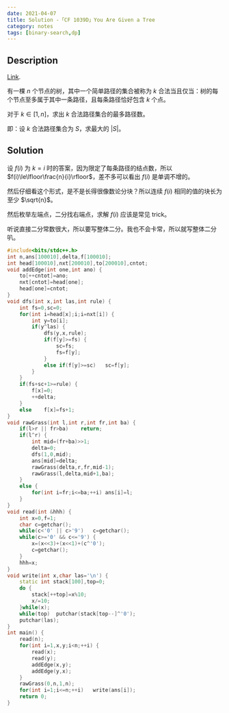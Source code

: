 ```yaml
---
date: 2021-04-07
title: Solution -「CF 1039D」You Are Given a Tree
category: notes
tags: [binary-search,dp]
---
```


## Description

[Link](http://codeforces.com/problemset/problem/1039/D).

有一棵 $n$ 个节点的树，其中一个简单路径的集合被称为 $k$ 合法当且仅当：树的每个节点至多属于其中一条路径，且每条路径恰好包含 $k$ 个点。

对于 $k\in [1,n]$，求出 $k$ 合法路径集合的最多路径数。

即：设 $k$ 合法路径集合为 $S$，求最大的 $|S|$。

## Solution

设 $f(i)$ 为 $k=i$ 时的答案，因为限定了每条路径的结点数，所以 $f(i)\le\lfloor\frac{n}{i}\rfloor$，差不多可以看出 $f(i)$ 是单调不增的。

然后仔细看这个形式，是不是长得很像数论分块？所以连续 $f(i)$ 相同的值的块长为至少 $\sqrt{n}$。

然后枚举左端点，二分找右端点，求解 $f(i)$ 应该是常见 trick。

听说直接二分常数很大，所以要写整体二分。我也不会卡常，所以就写整体二分叭。

```cpp
#include<bits/stdc++.h>
int n,ans[100010],delta,f[100010];
int head[100010],nxt[200010],to[200010],cntot;
void addEdge(int one,int ano) {
	to[++cntot]=ano;
	nxt[cntot]=head[one];
	head[one]=cntot;
}
void dfs(int x,int las,int rule) {
	int fs=0,sc=0;
	for(int i=head[x];i;i=nxt[i]) {
		int y=to[i];
		if(y^las) {
			dfs(y,x,rule);
			if(f[y]>=fs) {
				sc=fs;
				fs=f[y];
			}
			else if(f[y]>=sc)	sc=f[y];
		}
	}
	if(fs+sc+1>=rule) {
		f[x]=0;
		++delta;
	}
	else	f[x]=fs+1;
}
void rawGrass(int l,int r,int fr,int ba) {
	if(l>r || fr>ba)	return;
	if(l^r) {
		int mid=(fr+ba)>>1;
		delta=0;
		dfs(1,0,mid);
		ans[mid]=delta;
		rawGrass(delta,r,fr,mid-1);
		rawGrass(l,delta,mid+1,ba);
	}
	else {
		for(int i=fr;i<=ba;++i)	ans[i]=l;
	}
}
void read(int &hhh) {
	int x=0,f=1;
	char c=getchar();
	while(c<'0' || c>'9')	c=getchar();
	while(c>='0' && c<='9') {
		x=(x<<3)+(x<<1)+(c^'0');
		c=getchar();
	}
	hhh=x;
}
void write(int x,char las='\n') {
	static int stack[100],top=0;
	do {
		stack[++top]=x%10;
		x/=10;
	}while(x);
	while(top)	putchar(stack[top--]^'0');
	putchar(las);
}
int main() {
	read(n);
	for(int i=1,x,y;i<n;++i) {
		read(x);
		read(y);
		addEdge(x,y);
		addEdge(y,x);
	}
	rawGrass(0,n,1,n);
	for(int i=1;i<=n;++i)	write(ans[i]);
	return 0;
}
```
    